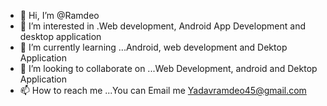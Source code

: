 - 👋 Hi, I’m @Ramdeo
- 👀 I’m interested in .Web development, Android App Development and desktop application
- 🌱 I’m currently learning ...Android, web development and Dektop Application
- 💞️ I’m looking to collaborate on ...Web Development, android and Dektop Application
- 📫 How to reach me ...You can Email me Yadavramdeo45@gmail.com

<!---
YadavRamdeo/YadavRamdeo is a ✨ special ✨ repository because its `README.md` (this file) appears on your GitHub profile.
You can click the Preview link to take a look at your changes.
--->
